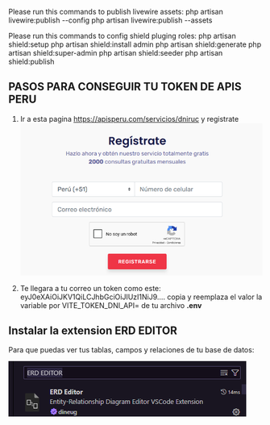 Please run this commands to publish livewire assets:
php artisan livewire:publish --config 
php artisan livewire:publish --assets 

Please run this commands to config shield pluging roles:
php artisan shield:setup
php artisan shield:install admin
php artisan shield:generate
php artisan shield:super-admin
php artisan shield:seeder
php artisan shield:publish


## PASOS PARA CONSEGUIR TU TOKEN DE APIS PERU

1. Ir a esta pagina https://apisperu.com/servicios/dniruc y registrate
![alt text](image.png)

2. Te llegara a tu correo un token como este:
 eyJ0eXAiOiJKV1QiLCJhbGciOiJIUzI1NiJ9....
 copia y reemplaza el valor la variable por VITE_TOKEN_DNI_API= de tu archivo **.env**


## Instalar la extension ERD EDITOR 
Para que puedas ver tus tablas, campos y relaciones de tu base de datos:

![alt text](image-1.png)